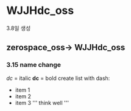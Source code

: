# WJJHdc_oss
3.8일 생성
## zerospace_oss-> WJJHdc_oss
### 3.15 name change 
*dc* = italic **dc** = bold
create list with dash:
- item 1
- item 2
- item 3
'''
think well
'''
